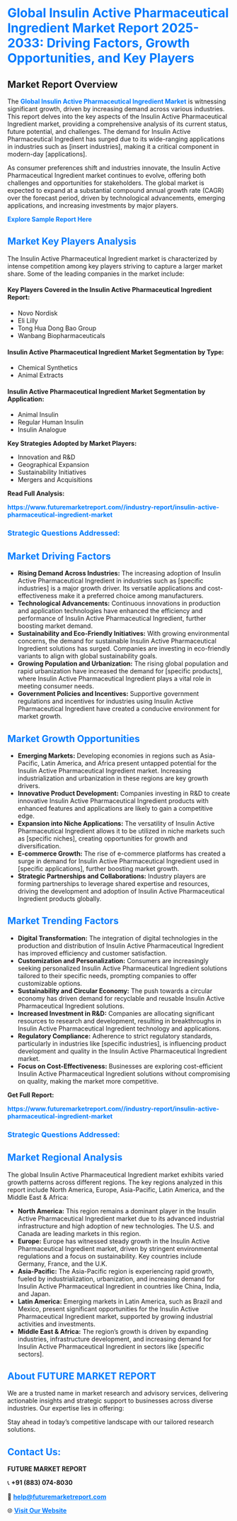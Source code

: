 <h1 style="color: #007BFF;">Global Insulin Active Pharmaceutical Ingredient Market Report 2025-2033: Driving Factors, Growth Opportunities, and Key Players</h1>

<section id="overview">
<h2>Market Report Overview</h2>
<p>The <a href="https://www.futuremarketreport.com//industry-report/insulin-active-pharmaceutical-ingredient-market" style="color: #007BFF; text-decoration: none;"><strong>Global Insulin Active Pharmaceutical Ingredient Market</strong></a> is witnessing significant growth, driven by increasing demand across various industries. This report delves into the key aspects of the Insulin Active Pharmaceutical Ingredient market, providing a comprehensive analysis of its current status, future potential, and challenges. The demand for Insulin Active Pharmaceutical Ingredient has surged due to its wide-ranging applications in industries such as [insert industries], making it a critical component in modern-day [applications].</p>
<p>As consumer preferences shift and industries innovate, the Insulin Active Pharmaceutical Ingredient market continues to evolve, offering both challenges and opportunities for stakeholders. The global market is expected to expand at a substantial compound annual growth rate (CAGR) over the forecast period, driven by technological advancements, emerging applications, and increasing investments by major players.</p>
</section>

<section id="overview">
<p><a href="https://www.futuremarketreport.com//request-sample/reportId=53063" style="color: #007BFF; text-decoration: none;"><strong>Explore Sample Report Here</strong></a></p>
</section>

<section id="key-players">
<h2 style="color: #007BFF;">Market Key Players Analysis</h2>
<p>The Insulin Active Pharmaceutical Ingredient market is characterized by intense competition among key players striving to capture a larger market share. Some of the leading companies in the market include:</p>
<h4>Key Players Covered in the Insulin Active Pharmaceutical Ingredient Report:</h4>
<ul><li>Novo Nordisk</li><li>Eli Lilly</li><li>Tong Hua Dong Bao Group</li><li>Wanbang Biopharmaceuticals</li></ul>
<h4>Insulin Active Pharmaceutical Ingredient Market Segmentation by Type:</h4>
<ul><li>Chemical Synthetics</li><li>Animal Extracts</li></ul>

<h4>Insulin Active Pharmaceutical Ingredient Market Segmentation by Application:</h4>
<ul><li>Animal Insulin</li><li>Regular Human Insulin</li><li>Insulin Analogue</li></ul>
<p><strong>Key Strategies Adopted by Market Players:</strong></p>
<ul>
<li>Innovation and R&D</li>
<li>Geographical Expansion</li>
<li>Sustainability Initiatives</li>
<li>Mergers and Acquisitions</li>
</ul>
</section>

<section>
<p><strong>Read Full Analysis: </strong></p><a href="https://www.futuremarketreport.com//industry-report/insulin-active-pharmaceutical-ingredient-market" style="color: #007BFF; text-decoration: none;"><strong>https://www.futuremarketreport.com//industry-report/insulin-active-pharmaceutical-ingredient-market</strong></a>
<h3 style="color: #007BFF;">Strategic Questions Addressed:</h3>
</section>

<section id="driving-factors">
<h2 style="color: #007BFF;">Market Driving Factors</h2>
<ul>
<li><strong>Rising Demand Across Industries:</strong> The increasing adoption of Insulin Active Pharmaceutical Ingredient in industries such as [specific industries] is a major growth driver. Its versatile applications and cost-effectiveness make it a preferred choice among manufacturers.</li>
<li><strong>Technological Advancements:</strong> Continuous innovations in production and application technologies have enhanced the efficiency and performance of Insulin Active Pharmaceutical Ingredient, further boosting market demand.</li>
<li><strong>Sustainability and Eco-Friendly Initiatives:</strong> With growing environmental concerns, the demand for sustainable Insulin Active Pharmaceutical Ingredient solutions has surged. Companies are investing in eco-friendly variants to align with global sustainability goals.</li>
<li><strong>Growing Population and Urbanization:</strong> The rising global population and rapid urbanization have increased the demand for [specific products], where Insulin Active Pharmaceutical Ingredient plays a vital role in meeting consumer needs.</li>
<li><strong>Government Policies and Incentives:</strong> Supportive government regulations and incentives for industries using Insulin Active Pharmaceutical Ingredient have created a conducive environment for market growth.</li>
</ul>
</section>

<section id="growth-opportunities">
<h2 style="color: #007BFF;">Market Growth Opportunities</h2>
<ul>
<li><strong>Emerging Markets:</strong> Developing economies in regions such as Asia-Pacific, Latin America, and Africa present untapped potential for the Insulin Active Pharmaceutical Ingredient market. Increasing industrialization and urbanization in these regions are key growth drivers.</li>
<li><strong>Innovative Product Development:</strong> Companies investing in R&D to create innovative Insulin Active Pharmaceutical Ingredient products with enhanced features and applications are likely to gain a competitive edge.</li>
<li><strong>Expansion into Niche Applications:</strong> The versatility of Insulin Active Pharmaceutical Ingredient allows it to be utilized in niche markets such as [specific niches], creating opportunities for growth and diversification.</li>
<li><strong>E-commerce Growth:</strong> The rise of e-commerce platforms has created a surge in demand for Insulin Active Pharmaceutical Ingredient used in [specific applications], further boosting market growth.</li>
<li><strong>Strategic Partnerships and Collaborations:</strong> Industry players are forming partnerships to leverage shared expertise and resources, driving the development and adoption of Insulin Active Pharmaceutical Ingredient products globally.</li>
</ul>
</section>

<section id="trending-factors">
<h2 style="color: #007BFF;">Market Trending Factors</h2>
<ul>
<li><strong>Digital Transformation:</strong> The integration of digital technologies in the production and distribution of Insulin Active Pharmaceutical Ingredient has improved efficiency and customer satisfaction.</li>
<li><strong>Customization and Personalization:</strong> Consumers are increasingly seeking personalized Insulin Active Pharmaceutical Ingredient solutions tailored to their specific needs, prompting companies to offer customizable options.</li>
<li><strong>Sustainability and Circular Economy:</strong> The push towards a circular economy has driven demand for recyclable and reusable Insulin Active Pharmaceutical Ingredient solutions.</li>
<li><strong>Increased Investment in R&D:</strong> Companies are allocating significant resources to research and development, resulting in breakthroughs in Insulin Active Pharmaceutical Ingredient technology and applications.</li>
<li><strong>Regulatory Compliance:</strong> Adherence to strict regulatory standards, particularly in industries like [specific industries], is influencing product development and quality in the Insulin Active Pharmaceutical Ingredient market.</li>
<li><strong>Focus on Cost-Effectiveness:</strong> Businesses are exploring cost-efficient Insulin Active Pharmaceutical Ingredient solutions without compromising on quality, making the market more competitive.</li>
</ul>
</section>

<section>
<p><strong>Get Full Report: </strong></p><a href="https://www.futuremarketreport.com//industry-report/insulin-active-pharmaceutical-ingredient-market" style="color: #007BFF; text-decoration: none;"><strong>https://www.futuremarketreport.com//industry-report/insulin-active-pharmaceutical-ingredient-market</strong></a>
<h3 style="color: #007BFF;">Strategic Questions Addressed:</h3>
</section>


<section id="regional-analysis">
<h2 style="color: #007BFF;">Market Regional Analysis</h2>
<p>The global Insulin Active Pharmaceutical Ingredient market exhibits varied growth patterns across different regions. The key regions analyzed in this report include North America, Europe, Asia-Pacific, Latin America, and the Middle East & Africa:</p>
<ul>
<li><strong>North America:</strong> This region remains a dominant player in the Insulin Active Pharmaceutical Ingredient market due to its advanced industrial infrastructure and high adoption of new technologies. The U.S. and Canada are leading markets in this region.</li>
<li><strong>Europe:</strong> Europe has witnessed steady growth in the Insulin Active Pharmaceutical Ingredient market, driven by stringent environmental regulations and a focus on sustainability. Key countries include Germany, France, and the U.K.</li>
<li><strong>Asia-Pacific:</strong> The Asia-Pacific region is experiencing rapid growth, fueled by industrialization, urbanization, and increasing demand for Insulin Active Pharmaceutical Ingredient in countries like China, India, and Japan.</li>
<li><strong>Latin America:</strong> Emerging markets in Latin America, such as Brazil and Mexico, present significant opportunities for the Insulin Active Pharmaceutical Ingredient market, supported by growing industrial activities and investments.</li>
<li><strong>Middle East & Africa:</strong> The region’s growth is driven by expanding industries, infrastructure development, and increasing demand for Insulin Active Pharmaceutical Ingredient in sectors like [specific sectors].</li>
</ul>
</section>

<footer>
<h2 style="color: #007BFF;">About FUTURE MARKET REPORT</h2>
<p>We are a trusted name in market research and advisory services, delivering actionable insights and strategic support to businesses across diverse industries. Our expertise lies in offering:</p>

<p>Stay ahead in today’s competitive landscape with our tailored research solutions.</p>

<h2 style="color: #007BFF;">Contact Us:</h2>
<p><strong>FUTURE MARKET REPORT</strong></p>
<p>📞 <strong>+91 (883) 074-8030</strong></p>
<p>📧 <strong><a href="mailto:help@futuremarketreport.com" style="color: #007BFF;">help@futuremarketreport.com</a></strong></p>
<p>🌐 <strong><a href="https://www.futuremarketreport.com/" style="color: #007BFF;">Visit Our Website</a></strong></p>
</footer>